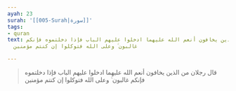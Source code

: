```yaml
---
ayah: 23
surah: '[[005-Surah|سورة]]'
tags:
- quran
text: قال رجلان من الذين يخافون أنعم الله عليهما ادخلوا عليهم الباب فإذا دخلتموه فإنكم
  غالبون ۚ وعلى الله فتوكلوا إن كنتم مؤمنين

---
```

> قال رجلان من الذين يخافون أنعم الله عليهما ادخلوا عليهم الباب فإذا دخلتموه فإنكم غالبون ۚ وعلى الله فتوكلوا إن كنتم مؤمنين
